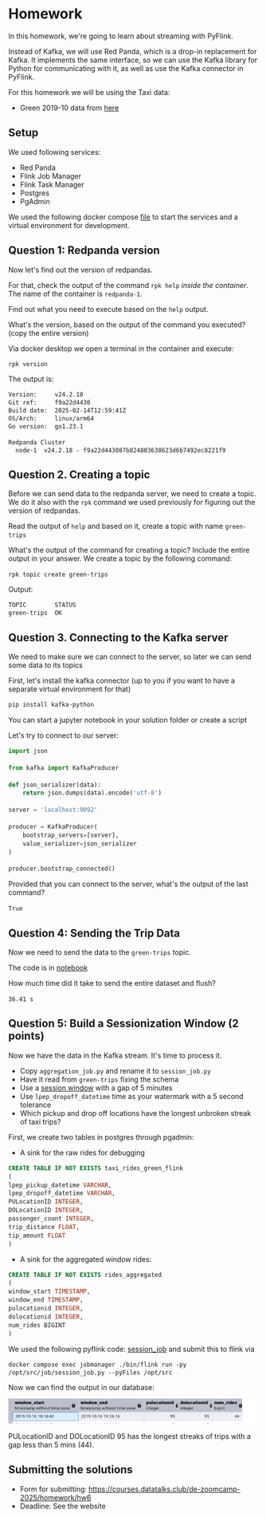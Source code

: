 # Homework

In this homework, we're going to learn about streaming with PyFlink.

Instead of Kafka, we will use Red Panda, which is a drop-in
replacement for Kafka. It implements the same interface, 
so we can use the Kafka library for Python for communicating
with it, as well as use the Kafka connector in PyFlink.

For this homework we will be using the Taxi data:
- Green 2019-10 data from [here](https://github.com/DataTalksClub/nyc-tlc-data/releases/download/green/green_tripdata_2019-10.csv.gz)


## Setup

We used following services:

- Red Panda
- Flink Job Manager
- Flink Task Manager
- Postgres
- PgAdmin

We used the following docker compose [file](docker-compose.yml) to start the services and 
a virtual environment for development. 


## Question 1: Redpanda version

Now let's find out the version of redpandas. 

For that, check the output of the command `rpk help` _inside the container_. The name of the container is `redpanda-1`.

Find out what you need to execute based on the `help` output.

What's the version, based on the output of the command you executed? (copy the entire version)

Via docker desktop we open a terminal in the container and execute:

```
rpk version
```

The output is:

```
Version:     v24.2.18
Git ref:     f9a22d4430
Build date:  2025-02-14T12:59:41Z
OS/Arch:     linux/arm64
Go version:  go1.23.1

Redpanda Cluster
  node-1  v24.2.18 - f9a22d443087b824803638623d6b7492ec8221f9
```


## Question 2. Creating a topic

Before we can send data to the redpanda server, we
need to create a topic. We do it also with the `rpk`
command we used previously for figuring out the version of 
redpandas.

Read the output of `help` and based on it, create a topic with name `green-trips` 

What's the output of the command for creating a topic? Include the entire output in your answer.
We create a topic by the following command:

`rpk topic create green-trips`

Output:

```
TOPIC        STATUS
green-trips  OK
```

## Question 3. Connecting to the Kafka server

We need to make sure we can connect to the server, so
later we can send some data to its topics

First, let's install the kafka connector (up to you if you
want to have a separate virtual environment for that)

```bash
pip install kafka-python
```

You can start a jupyter notebook in your solution folder or
create a script

Let's try to connect to our server:

```python
import json

from kafka import KafkaProducer

def json_serializer(data):
    return json.dumps(data).encode('utf-8')

server = 'localhost:9092'

producer = KafkaProducer(
    bootstrap_servers=[server],
    value_serializer=json_serializer
)

producer.bootstrap_connected()
```

Provided that you can connect to the server, what's the output
of the last command?

`True`

## Question 4: Sending the Trip Data

Now we need to send the data to the `green-trips` topic.

The code is in [notebook](flink.ipynb)


How much time did it take to send the entire dataset and flush? 

`36.41 s`


## Question 5: Build a Sessionization Window (2 points)

Now we have the data in the Kafka stream. It's time to process it.

* Copy `aggregation_job.py` and rename it to `session_job.py`
* Have it read from `green-trips` fixing the schema
* Use a [session window](https://nightlies.apache.org/flink/flink-docs-master/docs/dev/datastream/operators/windows/) with a gap of 5 minutes
* Use `lpep_dropoff_datetime` time as your watermark with a 5 second tolerance
* Which pickup and drop off locations have the longest unbroken streak of taxi trips?

First, we create two tables in postgres through pgadmin:

- A sink for the raw rides for debugging
```sql
CREATE TABLE IF NOT EXISTS taxi_rides_green_flink
(
lpep_pickup_datetime VARCHAR,
lpep_dropoff_datetime VARCHAR,
PULocationID INTEGER,
DOLocationID INTEGER,
passenger_count INTEGER,
trip_distance FLOAT,
tip_amount FLOAT
)
```
- A sink for the aggregated window rides:

```sql
CREATE TABLE IF NOT EXISTS rides_aggregated
(
window_start TIMESTAMP,
window_end TIMESTAMP,
pulocationid INTEGER,
dolocationid INTEGER,
num_rides BIGINT
)
```

We used the following pyflink code: [session_job](./src/job/session_job.py) and submit this to flink via

```
docker compose exec jobmanager ./bin/flink run -py /opt/src/job/session_job.py --pyFiles /opt/src
```
Now we can find the output in our database:

![output in postgres sink](image.png)

PULocationID and DOLocationID 95 has the longest streaks of trips with a gap less than 5 mins (44).

## Submitting the solutions

- Form for submitting: https://courses.datatalks.club/de-zoomcamp-2025/homework/hw6
- Deadline: See the website
